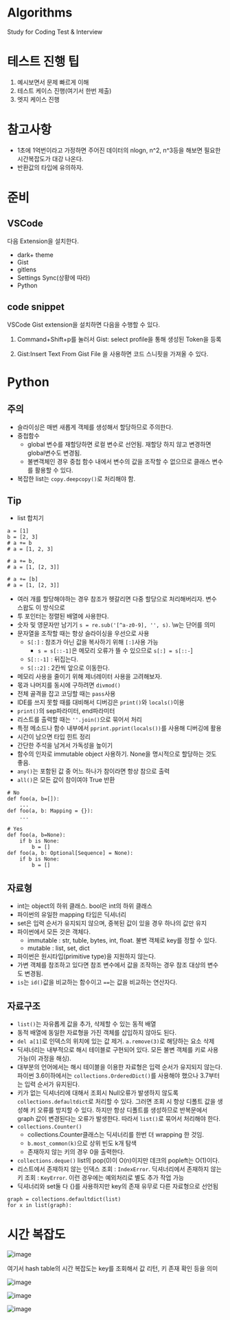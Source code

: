 Algorithms
=================================

Study for Coding Test & Interview 

# 테스트 진행 팁 

1. 예시보면서 문제 빠르게 이해 
2. 테스트 케이스 진행(여기서 한번 제출) 
3. 엣지 케이스 진행 

# 참고사항 

- 1초에 1억번이라고 가정하면 주어진 데이터의 nlogn, n^2, n^3등을 해보면 필요한 시간복잡도가 대강 나온다. 
- 반환값의 타입에 유의하자. 


# 준비 



## VSCode

다음 Extension을 설치한다.

- dark+ theme 
- Gist 
- gitlens
- Settings Sync(상황에 따라) 
- Python 

## code snippet

VSCode Gist extension을 설치하면 다음을 수행할 수 있다.

1. Command+Shift+p를 눌러서 Gist: select profile을 통해 생성된 Token을 등록

2. Gist:Insert Text From Gist File 을 사용하면 코드 스니핏을 가져올 수 있다. 

# Python

## 주의 

- 슬라이싱은 매번 새롭게 객체를 생성해서 할당하므로 주의한다. 
- 중첩함수
    - global 변수를 재할당하면 로컬 변수로 선언됨. 재할당 하지 않고 변경하면 global변수도 변경됨. 
    - 불변객체인 경우 중첩 함수 내에서 변수의 값을 조작할 수 없으므로 클래스 변수를 활용할 수 있다. 
- 복잡한 list는 `copy.deepcopy()`로 처리해야 함. 


## Tip

- list 합치기 
```
a = [1]
b = [2, 3]
# a += b
# a = [1, 2, 3]

# a += b, 
# a = [1, [2, 3]]

# a += [b]
# a = [1, [2, 3]]
```
- 여러 개를 할당해야하는 경우 참조가 헷갈리면 다중 할당으로 처리해버리자. 변수 스왑도 이 방식으로
- 투 포인터는 정렬된 배열에 사용한다. 
- 숫자 및 영문자만 남기기 `s = re.sub('[^a-z0-9], '', s)`. \w는 단어를 의미 
- 문자열을 조작할 때는 항상 슬라이싱을 우선으로 사용 
    - `S[:]` : 참조가 아닌 값을 복사하기 위해 `[:]`사용 가능 
        - `s = s[::-1]`은 메모리 오류가 뜰 수 있으므로 `s[:] = s[::-`]
    - `S[::-1]` : 뒤집는다.
    - `S[::2]` : 2칸씩 앞으로 이동한다. 
- 메모리 사용을 줄이기 위해 제너레이터 사용을 고려해보자. 
- 몫과 나머지를 동시에 구하려면 `divmod()`
- 전체 골격을 잡고 코딩할 때는 `pass`사용 
- IDE를 쓰지 못할 때를 대비해서 디버깅은 `print()`와 `locals()`이용 
- `print()`의 sep파라미터, end파라미터
- 리스트를 출력할 때는 `''.join()`으로 묶어서 처리 
- 특정 메소드나 함수 내부에서 `pprint.pprint(locals())`를 사용해 디버깅에 활용 
- 시간이 남으면 타입 힌트 정리 
- 간단한 주석을 남겨서 가독성을 높이기 
- 함수의 인자로 immutable object 사용하기. None을 명시적으로 할당하는 것도 좋음.  
- `any()`는 포함된 값 중 어느 하나가 참이라면 항상 참으로 출력
- `all()`은 모든 값이 참이여야 True 반환 
```
# No
def foo(a, b=[]):
    ...
def foo(a, b: Mapping = {}):
    ...

# Yes
def foo(a, b=None):
    if b is None:
        b = []
def foo(a, b: Optional[Sequence] = None):
    if b is None:
        b = []
```


## 자료형 
- int는 object의 하위 클래스. bool은 int의 하위 클래스 
- 파이썬의 유일한 mapping 타입은 딕셔너리
- set은 입력 순서가 유지되지 않으며, 중복된 값이 있을 경우 하나의 값만 유지 
- 파이썬에서 모든 것은 객체다. 
    - immutable : str, tuble, bytes, int, float. 불변 객체로 key를 정할 수 있다.
    - mutable : list, set, dict 
- 파이썬은 원시타입(primitive type)을 지원하지 않는다. 
- 가변 객체를 참조하고 있다면 참조 변수에서 값을 조작하는 경우 참조 대상의 변수도 변경됨. 
- `is`는 `id()`값을 비교하는 함수이고 `==`는 값을 비교하는 연산자다. 

## 자료구조 
- `list()`는 자유롭게 값을 추가, 삭제할 수 있는 동적 배열 
- 동적 배열에 동일한 자료형을 가진 객체를 삽입하지 않아도 된다. 
- `del a[1]`로 인덱스의 위치에 있는 값 제거. `a.remove(3)`로 해당하는 요소 삭제  
- 딕셔너리는 내부적으로 해시 테이블로 구현되어 있다. 모든 불변 객체를 키로 사용 가능(이 과정을 해싱). 
- 대부분의 언어에서는 해시 테이블을 이용한 자료형은 입력 순서가 유지되지 않는다. 파이썬 3.6이하에서는 `collections.OrderedDict()`를 사용해야 했으나 3.7부터는 입력 순서가 유지된다. 
- 키가 없는 딕셔너리에 대해서 조회시 Null오류가 발생하지 않도록 `collections.defaultdict`로 처리할 수 있다. 그러면 조회 시 항상 디폴트 값을 생성해 키 오류를 방지할 수 있다. 하지만 항상 디폴트를 생성하므로 반복문에서 graph 값이 변경된다는 오류가 발생한다. 따라서 `list()`로 묶어서 처리해야 한다.  
- `collections.Counter()`
    - collections.Counter클래스는 딕셔너리를 한번 더 wrapping 한 것임.
    - `b.most_common(k)`으로 상위 빈도 k개 탐색 
    - 존재하지 않는 키의 경우 0을 출력한다. 
- `collections.deque()` list의 pop(0)이 O(n)이지만 데크의 popleft는 O(1)이다. 
- 리스트에서 존재하지 않는 인덱스 조회 : `IndexError`. 딕셔너리에서 존재하지 않는 키 조회 : `KeyError`. 이런 경우에는 예외처리로 별도 추가 작업 가능 
- 딕셔너리와 set둘 다 {}를 사용하지만 key의 존재 유무로 다른 자료형으로 선언됨

```
graph = collections.defaultdict(list)
for x in list(graph):
```



# 시간 복잡도 

![image](https://t1.daumcdn.net/cfile/tistory/2302AD48565E816409?download)

여기서 hash table의 시간 복잡도는 key를 조회해서 값 리턴, 키 존재 확인 등을 의미

![image](https://t1.daumcdn.net/cfile/tistory/256CB448565E81621B?download)

![image](https://t1.daumcdn.net/cfile/tistory/22518148565E816636?download)

![image](https://t1.daumcdn.net/cfile/tistory/277B0F48565E81680F?download)
